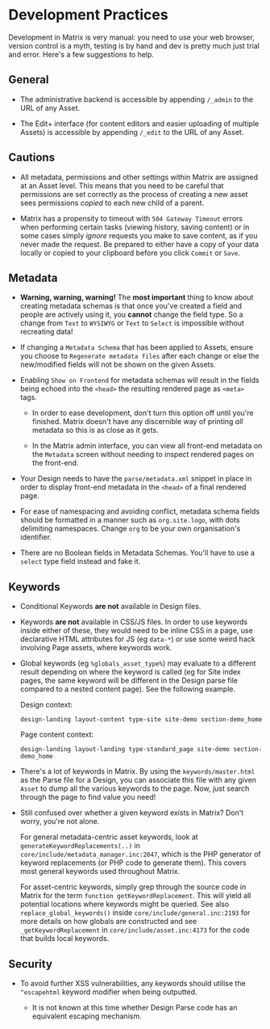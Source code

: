 # Development Practices

Development in Matrix is very manual: you need to use your web browser,
version control is a myth, testing is by hand and dev is pretty much just
trial and error.  Here's a few suggestions to help.

## General

* The administrative backend is accessible by appending `/_admin` to the URL
  of any Asset.

* The Edit+ interface (for content editors and easier uploading of multiple
  Assets) is accessible by appending `/_edit` to the URL of any Asset.

## Cautions

* All metadata, permissions and other settings within Matrix are assigned at
  an Asset level.  This means that you need to be careful that permissions are
  set correctly as the process of creating a new asset sees permissions
  *copied* to each new child of a parent.

* Matrix has a propensity to timeout with `504 Gateway Timeout` errors when
  performing certain tasks (viewing history, saving content) or in some cases
  simply *ignore* requests you make to save content, as if you never made the
  request.  Be prepared to either have a copy of your data locally or copied
  to your clipboard before you click `Commit` or `Save`.

## Metadata

* **Warning, warning, warning!** The **most important** thing to know about
  creating metadata schemas is that once you've created a field and people are
  actively using it, you **cannot** change the field type.  So a change from
  `Text` to `WYSIWYG` or `Text` to `Select` is impossible without recreating
  data!

* If changing a `Metadata Schema` that has been applied to Assets, ensure you
  choose to `Regenerate metadata files` after each change or else the
  new/modified fields will not be shown on the given Assets.

* Enabling `Show on Frontend` for metadata schemas will result in the fields
  being echoed into the `<head>` the resulting rendered page as `<meta>` tags.

  * In order to ease development, don't turn this option off until you're
    finished.  Matrix doesn't have any discernible way of printing *all*
    metadata so this is as close as it gets.

  * In the Matrix admin interface, you can view all front-end metadata on the
    `Metadata` screen without needing to inspect rendered pages on the
    front-end.

* Your Design needs to have the `parse/metadata.xml` snippet in place in order
  to display front-end metadata in the `<head>` of a final rendered page.

* For ease of namespacing and avoiding conflict, metadata schema fields should
  be formatted in a manner such as `org.site.logo`, with dots delimiting
  namespaces.  Change `org` to be your own organisation's identifier.

* There are no Boolean fields in Metadata Schemas. You'll have to use a
  `select` type field instead and fake it.

## Keywords

* Conditional Keywords **are not** available in Design files.

* Keywords **are not** available in CSS/JS files.  In order to use keywords
  inside either of these, they would need to be inline CSS in a page, use
  declarative HTML attributes for JS (eg `data-*`) or use some weird hack
  involving Page assets, where keywords work.

* Global keywords (eg `%globals_asset_type%`) may evaluate to a different
  result depending on where the keyword is called (eg for Site index pages,
  the same keyword will be different in the Design parse file compared to a
  nested content page).  See the following example.

  Design context:

      design-landing layout-content type-site site-demo section-demo_home

  Page content context:

      design-landing layout-landing type-standard_page site-demo section-demo_home

* There's a lot of keywords in Matrix.  By using the `keywords/master.html` as
  the Parse file for a Design, you can associate this file with any given
  `Asset` to dump all the various keywords to the page.  Now, just search
  through the page to find value you need!

* Still confused over whether a given keyword exists in Matrix?  Don't worry,
  you're not alone.

  For general metadata-centric asset keywords, look at
  `generateKeywordReplacements(..)` in 
  `core/include/metadata_manager.inc:2047`, which is the PHP generator of
  keyword replacements (or PHP code to generate them).  This covers most
  general keywords used throughout Matrix.

  For asset-centric keywords, simply grep through the source code in Matrix
  for the term ``function getKeywordReplacement``.  This will yield all
  potential locations where keywords might be queried.  See also
  `replace_global_keywords()` inside `core/include/general.inc:2193` for more
  details on how globals are constructed and see `_getKeywordReplacement` in
  `core/include/asset.inc:4173` for the code that builds local keywords.

## Security

* To avoid further XSS vulnerabilities, any keywords should utilise the
  `^escapehtml` keyword modifier when being outputted.

  * It is not known at this time whether Design Parse code has an equivalent
    escaping mechanism.

